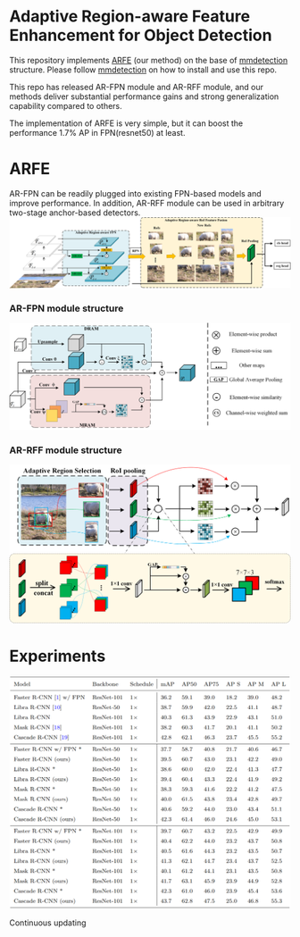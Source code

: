 # Adaptive Region-aware Feature Enhancement for Object Detection
This repository implements [ARFE]() (our method) on the base of [mmdetection](https://github.com/open-mmlab/mmdetection) structure. Please follow [mmdetection](https://github.com/open-mmlab/mmdetection) on how to install and use this repo.

This repo has released AR-FPN module and AR-RFF module, and our methods deliver substantial performance gains and strong generalization capability compared to others.

The implementation of ARFE is very simple, but it can boost the performance 1.7% AP in FPN(resnet50) at least.

# ARFE
AR-FPN can be readily plugged into existing FPN-based models and improve performance. In addition, AR-RFF module can be used in arbitrary two-stage anchor-based detectors.
![architecture](imgs/4.png)
### AR-FPN module structure
![AR-FPN](imgs/5.png)
### AR-RFF module structure
![AR-RFF](imgs/6.png)

# Experiments
![Experiments](imgs/experiments.png)

Continuous updating
